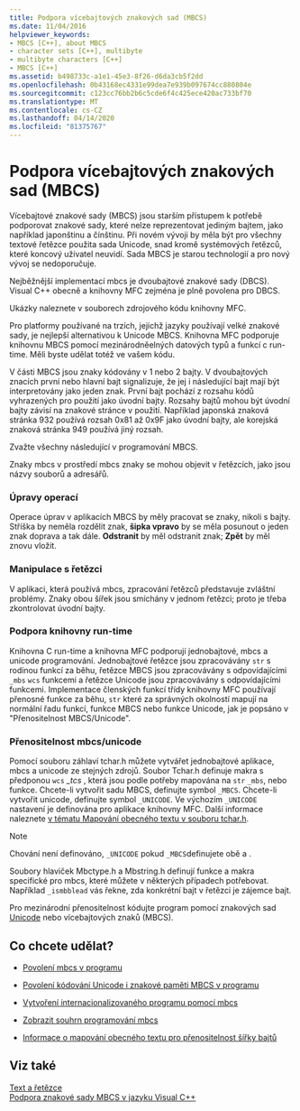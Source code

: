 ```yaml
---
title: Podpora vícebajtových znakových sad (MBCS)
ms.date: 11/04/2016
helpviewer_keywords:
- MBCS [C++], about MBCS
- character sets [C++], multibyte
- multibyte characters [C++]
- MBCS [C++]
ms.assetid: b498733c-a1e1-45e3-8f26-d6da3cb5f2dd
ms.openlocfilehash: 0b43168ec4331e99dea7e939b097674cc880804e
ms.sourcegitcommit: c123cc76bb2b6c5cde6f4c425ece420ac733bf70
ms.translationtype: MT
ms.contentlocale: cs-CZ
ms.lasthandoff: 04/14/2020
ms.locfileid: "81375767"
---
```

# <a name="support-for-multibyte-character-sets-mbcss"></a>Podpora vícebajtových znakových sad (MBCS)

Vícebajtové znakové sady (MBCS) jsou starším přístupem k potřebě podporovat znakové sady, které nelze reprezentovat jediným bajtem, jako například japonštinu a čínštinu. Při novém vývoji by měla být pro všechny textové řetězce použita sada Unicode, snad kromě systémových řetězců, které koncový uživatel neuvidí. Sada MBCS je starou technologií a pro nový vývoj se nedoporučuje.

Nejběžnější implementací mbcs je dvoubajtové znakové sady (DBCS). Visual C++ obecně a knihovny MFC zejména je plně povolena pro DBCS.

Ukázky naleznete v souborech zdrojového kódu knihovny MFC.

Pro platformy používané na trzích, jejichž jazyky používají velké znakové sady, je nejlepší alternativou k Unicode MBCS. Knihovna MFC podporuje knihovnu MBCS pomocí mezinárodněelných datových typů a funkcí c run-time. Měli byste udělat totéž ve vašem kódu.

V části MBCS jsou znaky kódovány v 1 nebo 2 bajty. V dvoubajtových znacích první nebo hlavní bajt signalizuje, že jej i následující bajt mají být interpretovány jako jeden znak. První bajt pochází z rozsahu kódů vyhrazených pro použití jako úvodní bajty. Rozsahy bajtů mohou být úvodní bajty závisí na znakové stránce v použití. Například japonská znaková stránka 932 používá rozsah 0x81 až 0x9F jako úvodní bajty, ale korejská znaková stránka 949 používá jiný rozsah.

Zvažte všechny následující v programování MBCS.

Znaky mbcs v prostředí mbcs znaky se mohou objevit v řetězcích, jako jsou názvy souborů a adresářů.

### <a name="editing-operations"></a>Úpravy operací

Operace úprav v aplikacích MBCS by měly pracovat se znaky, nikoli s bajty. Stříška by neměla rozdělit znak, **šipka vpravo** by se měla posunout o jeden znak doprava a tak dále. **Odstranit** by měl odstranit znak; **Zpět** by měl znovu vložit.

### <a name="string-handling"></a>Manipulace s řetězci

V aplikaci, která používá mbcs, zpracování řetězců představuje zvláštní problémy. Znaky obou šířek jsou smíchány v jednom řetězci; proto je třeba zkontrolovat úvodní bajty.

### <a name="run-time-library-support"></a>Podpora knihovny run-time

Knihovna C run-time a knihovna MFC podporují jednobajtové, mbcs a unicode programování. Jednobajtové řetězce jsou zpracovávány `str` s rodinou funkcí za běhu, řetězce MBCS jsou zpracovávány s odpovídajícími `_mbs` `wcs` funkcemi a řetězce Unicode jsou zpracovávány s odpovídajícími funkcemi. Implementace členských funkcí třídy knihovny MFC používají přenosné funkce za běhu, `str` které za správných okolností mapují na normální řadu funkcí, funkce MBCS nebo funkce Unicode, jak je popsáno v "Přenositelnost MBCS/Unicode".

### <a name="mbcsunicode-portability"></a>Přenositelnost mbcs/unicode

Pomocí souboru záhlaví tchar.h můžete vytvářet jednobajtové aplikace, mbcs a unicode ze stejných zdrojů. Soubor Tchar.h definuje makra s předponou `wcs` *_tcs* , která jsou podle potřeby mapována na `str` `_mbs`, nebo funkce. Chcete-li vytvořit sadu MBCS, definujte symbol `_MBCS`. Chcete-li vytvořit unicode, definujte symbol `_UNICODE`. Ve výchozím `_UNICODE` nastavení je definována pro aplikace knihovny MFC. Další informace naleznete [v tématu Mapování obecného textu v souboru tchar.h](../text/generic-text-mappings-in-tchar-h.md).

> [!NOTE]
> Chování není definováno, `_UNICODE` pokud `_MBCS`definujete obě a .

Soubory hlaviček Mbctype.h a Mbstring.h definují funkce a makra specifické pro mbcs, které můžete v některých případech potřebovat. Například `_ismbblead` vás řekne, zda konkrétní bajt v řetězci je zájemce bajt.

Pro mezinárodní přenositelnost kódujte program pomocí znakových sad [Unicode](../text/support-for-unicode.md) nebo vícebajtových znaků (MBCS).

## <a name="what-do-you-want-to-do"></a>Co chcete udělat?

- [Povolení mbcs v programu](../text/international-enabling.md)

- [Povolení kódování Unicode i znakové paměti MBCS v programu](../text/internationalization-strategies.md)

- [Vytvoření internacionalizovaného programu pomocí mbcs](../text/mbcs-programming-tips.md)

- [Zobrazit souhrn programování mbcs](../text/mbcs-programming-tips.md)

- [Informace o mapování obecného textu pro přenositelnost šířky bajtů](../text/generic-text-mappings-in-tchar-h.md)

## <a name="see-also"></a>Viz také

[Text a řetězce](../text/text-and-strings-in-visual-cpp.md)<br/>
[Podpora znakové sady MBCS v jazyku Visual C++](../text/mbcs-support-in-visual-cpp.md)
